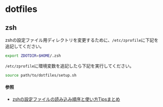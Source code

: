 # dotfiles

## zsh
zshの設定ファイル用ディレクトリを変更するために、`/etc/zprofile`に下記を追記してください。
```bash
export ZDOTDIR=$HOME/.zsh
```

`/etc/zprofile`に環境変数を追記したら下記を実行してください。
```bash
source path/to/dotfiles/setup.sh
```

#### 参照
- [zshの設定ファイルの読み込み順序と使い方Tipsまとめ](https://qiita.com/muran001/items/7b104d33f5ea3f75353f)
